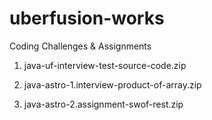 # uberfusion-works
Coding Challenges &amp; Assignments

1. java-uf-interview-test-source-code.zip

2. java-astro-1.interview-product-of-array.zip

3. java-astro-2.assignment-swof-rest.zip

